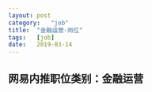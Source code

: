 ```yaml
---
layout:	post
category:	"job"
title:	"金融运营-岗位"
tags:	[job]
date:	2019-03-14
---
```

## 网易内推职位类别：金融运营
